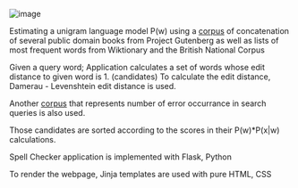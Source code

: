 ![image](https://user-images.githubusercontent.com/44057640/118408872-278c8b00-b690-11eb-807c-1142c653e894.png)

Estimating a unigram language model P(w) using a [corpus](http://norvig.com/big.txt) of concatenation of several public domain books from Project Gutenberg as well as lists
of most frequent words from Wiktionary and the British National Corpus </br>

Given a query word;
Application calculates a set of words whose edit distance to given word is 1. (candidates) To calculate the edit distance, Damerau - Levenshtein edit distance is used.

Another [corpus](http://norvig.com/ngrams/spell-errors.txt) that represents number of error occurrance in search queries is also used.

Those candidates are sorted according to the scores in their P(w)*P(x|w) calculations.


Spell Checker application is implemented with Flask, Python

To render the webpage, Jinja templates are used with pure HTML, CSS

